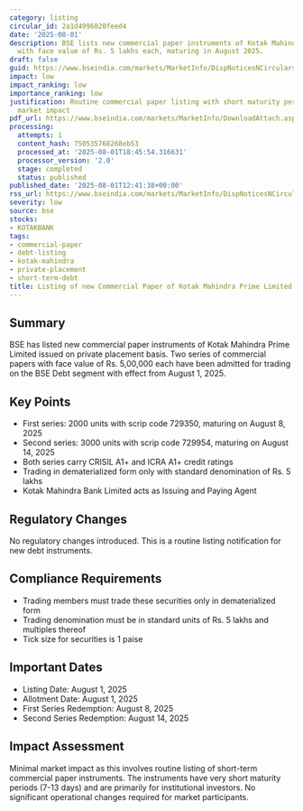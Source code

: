 ```yaml
---
category: listing
circular_id: 2a1d4996020feed4
date: '2025-08-01'
description: BSE lists new commercial paper instruments of Kotak Mahindra Prime Limited
  with face value of Rs. 5 lakhs each, maturing in August 2025.
draft: false
guid: https://www.bseindia.com/markets/MarketInfo/DispNoticesNCirculars.aspx?Noticeid={87B32837-EE3A-45B1-AF6C-6B665917624E}&noticeno=20250801-39&dt=08/01/2025&icount=39&totcount=80&flag=0
impact: low
impact_ranking: low
importance_ranking: low
justification: Routine commercial paper listing with short maturity periods, limited
  market impact
pdf_url: https://www.bseindia.com/markets/MarketInfo/DownloadAttach.aspx?id=20250801-39&attachedId=
processing:
  attempts: 1
  content_hash: 750535768268eb53
  processed_at: '2025-08-01T18:45:54.316631'
  processor_version: '2.0'
  stage: completed
  status: published
published_date: '2025-08-01T12:41:38+00:00'
rss_url: https://www.bseindia.com/markets/MarketInfo/DispNoticesNCirculars.aspx?Noticeid={87B32837-EE3A-45B1-AF6C-6B665917624E}&noticeno=20250801-39&dt=08/01/2025&icount=39&totcount=80&flag=0
severity: low
source: bse
stocks:
- KOTAKBANK
tags:
- commercial-paper
- debt-listing
- kotak-mahindra
- private-placement
- short-term-debt
title: Listing of new Commercial Paper of Kotak Mahindra Prime Limited
---
```


## Summary

BSE has listed new commercial paper instruments of Kotak Mahindra Prime Limited issued on private placement basis. Two series of commercial papers with face value of Rs. 5,00,000 each have been admitted for trading on the BSE Debt segment with effect from August 1, 2025.

## Key Points

- First series: 2000 units with scrip code 729350, maturing on August 8, 2025
- Second series: 3000 units with scrip code 729954, maturing on August 14, 2025
- Both series carry CRISIL A1+ and ICRA A1+ credit ratings
- Trading in dematerialized form only with standard denomination of Rs. 5 lakhs
- Kotak Mahindra Bank Limited acts as Issuing and Paying Agent

## Regulatory Changes

No regulatory changes introduced. This is a routine listing notification for new debt instruments.

## Compliance Requirements

- Trading members must trade these securities only in dematerialized form
- Trading denomination must be in standard units of Rs. 5 lakhs and multiples thereof
- Tick size for securities is 1 paise

## Important Dates

- Listing Date: August 1, 2025
- Allotment Date: August 1, 2025
- First Series Redemption: August 8, 2025
- Second Series Redemption: August 14, 2025

## Impact Assessment

Minimal market impact as this involves routine listing of short-term commercial paper instruments. The instruments have very short maturity periods (7-13 days) and are primarily for institutional investors. No significant operational changes required for market participants.